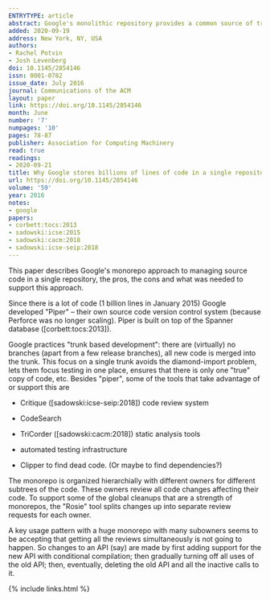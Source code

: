 ```yaml
---
ENTRYTYPE: article
abstract: Google's monolithic repository provides a common source of truth for tens of thousands of developers around the world.
added: 2020-09-19
address: New York, NY, USA
authors:
- Rachel Potvin
- Josh Levenberg
doi: 10.1145/2854146
issn: 0001-0782
issue_date: July 2016
journal: Communications of the ACM
layout: paper
link: https://doi.org/10.1145/2854146
month: June
number: '7'
numpages: '10'
pages: 78-87
publisher: Association for Computing Machinery
read: true
readings:
- 2020-09-21
title: Why Google stores billions of lines of code in a single repository
url: https://doi.org/10.1145/2854146
volume: '59'
year: 2016
notes:
- google
papers:
- corbett:tocs:2013
- sadowski:icse:2015
- sadowski:cacm:2018
- sadowski:icse-seip:2018
---
```


This paper describes Google's monorepo approach to managing source code in
a single repository, the pros, the cons and what was needed to support this
approach.

Since there is a lot of code (1 billion lines in January 2015) Google developed
"Piper" – their own source code version control system (because Perforce was no
longer scaling).
Piper is built on top of the Spanner database ([corbett:tocs:2013]).

Google practices "trunk based development": there are (virtually) no branches
(apart from a few release branches), all new code is merged into the trunk.
This focus on a single trunk avoids the diamond-import problem, lets them focus
testing in one place, ensures that there is only one "true" copy of code, etc.
Besides "piper", some of the tools that take advantage of or support this are

- Critique ([sadowski:icse-seip:2018]) code review system

- CodeSearch

- TriCorder ([sadowski:cacm:2018]) static analysis tools

- automated testing infrastructure

- Clipper to find dead code. (Or maybe to find dependencies?)

The monorepo is organized hierarchially with different owners for different
subtrees of the code. These owners review all code changes affecting their
code.
To support some of the global cleanups that are a strength of monorepos, the
"Rosie" tool splits changes up into separate review requests for each owner.

A key usage pattern with a huge monorepo with many subowners seems to be
accepting that getting all the reviews simultaneously is not going to happen.
So changes to an API (say) are made by first adding support for the new API
with conditional compilation; then gradually turning off all uses of the old
API; then, eventually, deleting the old API and all the inactive calls to it.

{% include links.html %}
